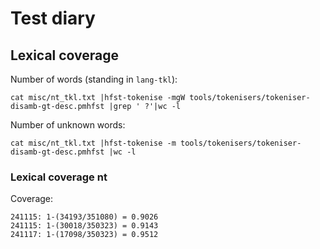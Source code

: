 Test diary
==========


## Lexical coverage 

Number of words (standing in `lang-tkl`):

```
cat misc/nt_tkl.txt |hfst-tokenise -mgW tools/tokenisers/tokeniser-disamb-gt-desc.pmhfst |grep ' ?'|wc -l
```

Number of unknown words:


```
cat misc/nt_tkl.txt |hfst-tokenise -m tools/tokenisers/tokeniser-disamb-gt-desc.pmhfst |wc -l
```

### Lexical coverage nt


Coverage:

```
241115: 1-(34193/351080) = 0.9026
241115: 1-(30018/350323) = 0.9143
241117: 1-(17098/350323) = 0.9512
```







